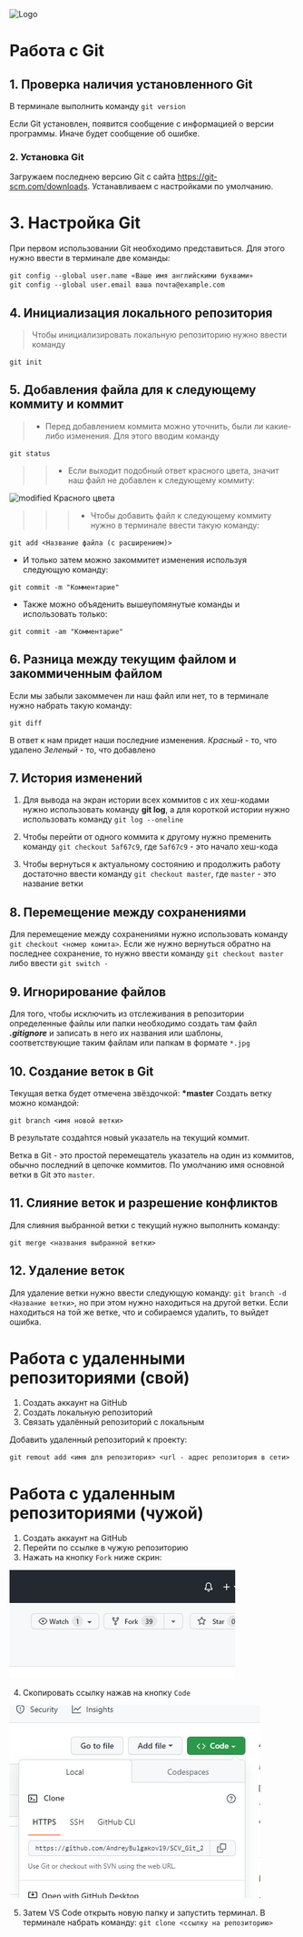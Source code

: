 ![Logo](git.jpg)
# Работа с Git
## 1. Проверка наличия установленного Git
В терминале выполнить команду `git version`

Если Git установлен, появится сообщение с информацией о версии программы. Иначе будет сообщение об ошибке.

### 2. Установка Git
Загружаем последнею версию Git с сайта https://git-scm.com/downloads. Устанавливаем с настройками по умолчанию.

# 3. Настройка Git

При первом использовании Git необходимо представиться. Для этого нужно ввести в терминале две команды: 
```
git config --global user.name «Ваше имя английскими буквами»
git config --global user.email ваша почта@example.com
```
## 4.  Инициализация локального репозитория
>Чтобы инициализировать локальную репозиторию нужно ввести команду 
```
git init
```

## 5.  Добавления файла для к следующему коммиту и коммит
>* Перед добавлением коммита можно уточнить, были ли какие-либо изменения. Для этого вводим команду 
```
git status
```
>>* Если выходит подобный ответ красного цвета, значит наш файл не добавлен к следующему коммиту: 

![modified Красного цвета](https://media.slid.es/uploads/433121/images/2201629/gitstatus.png)
>>>* Чтобы добавить файл к следующему коммиту нужно в терминале ввести такую команду:
```
git add <Название файла (с расширением)>
```
* И только затем можно закоммитет изменения используя следующую команду: 
```
git commit -m "Комментарие"
```
* Также можно объяденить вышеупомянутые команды и использовать только:
```
git commit -am "Комментарие"
```
## 6. Разница между текущим файлом и закоммиченным файлом

Если мы забыли закоммечен ли наш файл или нет, то в терминале нужно набрать такую команду: 
```
git diff
```
В ответ к нам придет наши последние изменения. 
*Красный* - то, что удалено
*Зеленый* - то, что добавлено
## 7. История изменений
1) Для вывода на экран истории всех коммитов с их хеш-кодами нужно использовать команду **git log**, а для короткой истории нужно использовать команду `git log --oneline`

2) Чтобы перейти от одного коммита к другому
нужно пременить команду `git checkout 5af67c9`, где `5af67c9` - это начало хеш-кода

3) Чтобы вернуться к актуальному состоянию и продолжить работу достаточно ввести команду `git checkout master`, где `master` - это название ветки

## 8. Перемещение между сохранениями 

Для перемещение между сохранениями нужно использовать команду `git checkout <номер комита>`. Если же нужно вернуться обратно на последнее сохранение, то нужно ввести команду `git checkout master` либо ввести `git switch -`

## 9. Игнорирование файлов

Для того, чтобы исключить из отслеживания в репозитории определенные файлы или папки необходимо создать там файл ***.gitignore*** и записать в него их названия или шаблоны, соответствующие таким файлам или папкам в формате `*.jpg`

## 10. Создание веток в Git

Текущая ветка будет отмечена звёздочкой: **\*master**
Создать ветку можно командой:
```
git branch <имя новой ветки>
```
В результате создаһтся новый указатель на текущий коммит. 

Ветка в Git - это простой перемещатель указатель на один из коммитов, обычно последний в цепочке коммитов. 
По умолчанию имя основной ветки в Git это `master`.

## 11. Слияние веток и разрешение конфликтов 
Для слияния выбранной ветки с текущий нужно выполнить команду: 
```
git merge <названия выбранной ветки>
```

## 12. Удаление веток
Для удаление ветки нужно ввести следующую команду: `git branch -d <Название ветки>`, но при этом нужно находиться на другой ветки. Если находиться на той же ветке, что и собираемся удалить, то выйдет ошибка.

# Работа с удаленными репозиториями (свой)

1. Создать аккаунт на GitHub
2. Создать локальную репозиторий
3. Связать удалённый репозиторий с локальным

Добавить удаленный репозиторий к проекту:
```
git remout add <имя для репозитория> <url - адрес репозитория в сети>
```

# Работа с удаленным репозиториями (чужой)

1. Создать аккаунт на GitHub
2. Перейти по ссылке в чужую репозиторию
3. Нажать на кнопку `Fork` ниже скрин:

![Fork](fork.png)

4. Скопировать ссылку нажав на кнопку `Code`

![Code](Code.png)

5. Затем VS Code открыть новую папку и запустить терминал. В терминале набрать команду: `git clone <ссылку на репозиторию>`


